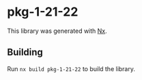 # pkg-1-21-22

This library was generated with [Nx](https://nx.dev).

## Building

Run `nx build pkg-1-21-22` to build the library.
